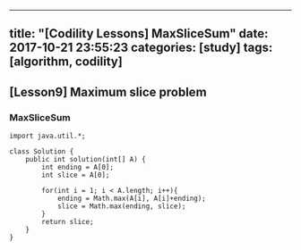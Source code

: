  ---
title:  "[Codility Lessons]  MaxSliceSum"
date:   2017-10-21 23:55:23
categories: [study]
tags: [algorithm, codility]
---
## [Lesson9] Maximum slice problem
###  MaxSliceSum

```
import java.util.*;

class Solution {
    public int solution(int[] A) {
        int ending = A[0];
        int slice = A[0];

        for(int i = 1; i < A.length; i++){
            ending = Math.max(A[i], A[i]+ending);
            slice = Math.max(ending, slice);
        }
        return slice;
    }
}
```
